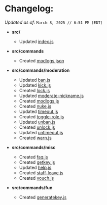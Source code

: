 # Changelog:
*Updated as of:* `March 8, 2025 // 6:51 PM [EDT]`
- **src/**
  - Updated [index.js](https://github.com/bruvzz/duckie-bot/commit/61b23b8079ab9844037567ff03bdfc722d39f13e)
 
- **src/commands**
  - Created [modlogs.json](https://github.com/bruvzz/duckie-bot/blob/main/src/commands/modlogs.json)

- **src/commands/moderation**
  - Updated [ban.js](https://github.com/bruvzz/duckie-bot/commit/949669ec083572bcd51d68a85eba7dafe7b80eeb)
  - Updated [kick.js](https://github.com/bruvzz/duckie-bot/commit/fceb97cebe983c26a655941fb29b99288da9a433)
  - Created [lock.js](https://github.com/bruvzz/duckie-bot/blob/main/src/commands/moderation/lock.js)
  - Updated [moderate-nickname.js](https://github.com/bruvzz/duckie-bot/commit/dd2fdba01118802b48679696388fd29faad068f6)
  - Created [modlogs.js](https://github.com/bruvzz/duckie-bot/blob/main/src/commands/moderation/modlogs.js)
  - Created [nuke.js](https://github.com/bruvzz/duckie-bot/blob/main/src/commands/moderation/nuke.js)
  - Updated [timeout.js](https://github.com/bruvzz/duckie-bot/commit/b175c7a05b8c59f793fdb9ab8fd7a91d3b18fb99)
  - Created [toggle-role.js](https://github.com/bruvzz/duckie-bot/blob/main/src/commands/moderation/toggle-role.js)
  - Updated [unban.js](https://github.com/bruvzz/duckie-bot/commit/d2511b625086d8490a7a45406d387e0a92b32852)
  - Created [unlock.js](https://github.com/bruvzz/duckie-bot/blob/main/src/commands/moderation/unlock.js)
  - Updated [untimeout.js](https://github.com/bruvzz/duckie-bot/commit/db923a1ca9cd5c56b6b2e5e4029c0c15259ca618)
  - Created [warn.js](https://github.com/bruvzz/duckie-bot/blob/main/src/commands/moderation/warn.js)

- **src/commands/misc**
  - Created [faq.js](https://github.com/bruvzz/duckie-bot/blob/main/src/commands/misc/faq.js)
  - Created [getkey.js](https://github.com/bruvzz/duckie-bot/blob/main/src/commands/misc/getkey.js)
  - Updated [help.js](https://github.com/bruvzz/duckie-bot/commit/29d0a353b7df0957ccef140ddbd58c436bd9f606)
  - Created [staff-leave.js](https://github.com/bruvzz/duckie-bot/blob/main/src/commands/misc/staff-leave.js)
  - Created [vouch.js](https://github.com/bruvzz/duckie-bot/blob/main/src/commands/misc/vouch.js)

- **src/commands/fun**
  - Created [generatekey.js](https://github.com/bruvzz/duckie-bot/blob/main/src/commands/fun/generatekey.js)
